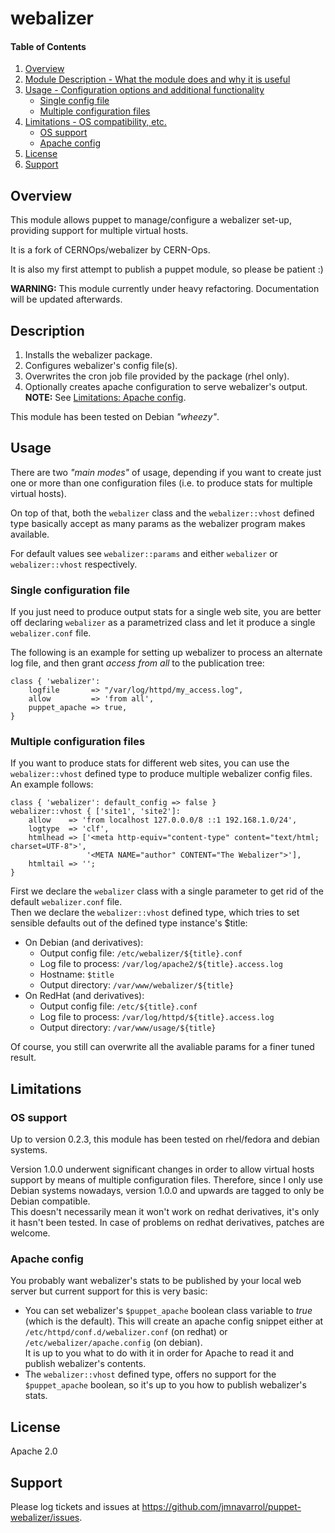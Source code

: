 # webalizer

#### Table of Contents

1. [Overview](#overview)
2. [Module Description - What the module does and why it is useful](#description)
3. [Usage - Configuration options and additional functionality](#usage)
	* [Single config file](#single-config-file)
	* [Multiple configuration files](#multiple-configuration-files)
4. [Limitations - OS compatibility, etc.](#limitations)
	* [OS support](os-support)
	* [Apache config](#apache-config)
5. [License](#license)
6. [Support](#support)


## Overview
This module allows puppet to manage/configure a webalizer set-up, providing support for multiple virtual hosts.

It is a fork of CERNOps/webalizer by CERN-Ops.

It is also my first attempt to publish a puppet module, so please be patient :)

**WARNING:** This module currently under heavy refactoring.  Documentation will be updated afterwards.

## Description
1. Installs the webalizer package.
2. Configures webalizer's config file(s). 
3. Overwrites the cron job file provided by the package (rhel only).
4. Optionally creates apache configuration to serve webalizer's output.  
	**NOTE:** See [Limitations: Apache config](#apache-config).

This module has been tested on Debian *"wheezy"*.

## Usage
There are two *"main modes"* of usage, depending if you want to create just one or more than one configuration files (i.e. to produce stats for multiple virtual hosts).

On top of that, both the `webalizer` class and the `webalizer::vhost` defined type basically accept as many params as the webalizer program makes available.

For default values see `webalizer::params` and either `webalizer` or `webalizer::vhost` respectively.

### Single configuration file
If you just need to produce output stats for a single web site, you are better off declaring `webalizer` as a parametrized class and let it produce a single `webalizer.conf` file.

The following is an example for setting up webalizer to process an alternate log file, and then grant *access from all* to the publication tree:
```puppet
class { 'webalizer':
	logfile       => "/var/log/httpd/my_access.log",
	allow         => 'from all',
	puppet_apache => true,
}
```

### Multiple configuration files
If you want to produce stats for different web sites, you can use the `webalizer::vhost` defined type to produce multiple webalizer config files.  An example follows:
```puppet
class { 'webalizer': default_config => false }
webalizer::vhost { ['site1', 'site2']:
	allow    => 'from localhost 127.0.0.0/8 ::1 192.168.1.0/24',
	logtype  => 'clf',
	htmlhead => ['<meta http-equiv="content-type" content="text/html; charset=UTF-8">',
	             '<META NAME="author" CONTENT="The Webalizer">'],
	htmltail => '';
}
```

First we declare the `webalizer` class with a single parameter to get rid of the default `webalizer.conf` file.  
Then we declare the `webalizer::vhost` defined type, which tries to set sensible defaults out of the defined type instance's $title:
* On Debian (and derivatives):
	* Output config file: `/etc/webalizer/${title}.conf`
	* Log file to process: `/var/log/apache2/${title}.access.log`
	* Hostname: `$title`
	* Output directory: `/var/www/webalizer/${title}`
* On RedHat (and derivatives):
	* Output config file: `/etc/${title}.conf`
	* Log file to process: `/var/log/httpd/${title}.access.log`
	* Output directory: `/var/www/usage/${title}`

Of course, you still can overwrite all the avaliable params for a finer tuned result.

## Limitations

### OS support
Up to version 0.2.3, this module has been tested on rhel/fedora and debian systems.

Version 1.0.0 underwent significant changes in order to allow virtual hosts support by means of multiple configuration files.  Therefore, since I only use Debian systems nowadays, version 1.0.0 and upwards are tagged to only be Debian compatible.  
This doesn't necessarily mean it won't work on redhat derivatives, it's only it hasn't been tested.  In case of problems on redhat derivatives, patches are welcome.

### Apache config
You probably want webalizer's stats to be published by your local web server but current support for this is very basic:
* You can set webalizer's `$puppet_apache` boolean class variable to *true* (which is the default).  This will create an apache config snippet either at `/etc/httpd/conf.d/webalizer.conf` (on redhat) or `/etc/webalizer/apache.config` (on debian).  
It is up to you what to do with it in order for Apache to read it and publish webalizer's contents.
* The `webalizer::vhost` defined type, offers no support for the `$puppet_apache` boolean, so it's up to you how to publish webalizer's stats.

## License
Apache 2.0

## Support
Please log tickets and issues at https://github.com/jmnavarrol/puppet-webalizer/issues.
